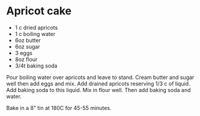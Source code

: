 # Apricot cake

* 1 c dried apricots
* 1 c boiling water
* 6oz butter
* 6oz sugar
* 3 eggs
* 8oz flour
* 3/4t baking soda

Pour boiling water over apricots and leave to stand.  Cream butter and sugar well then add eggs and mix.  Add drained apricots reserving 1/3 c of liquid.  Add baking soda to this liquid.  Mix in flour well.  Then add baking soda and water.  

Bake in a 8" tin at 180C for 45-55 minutes.

